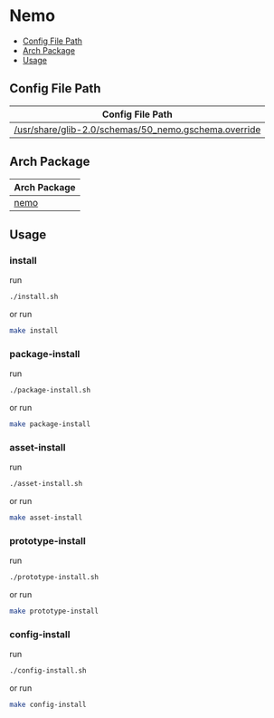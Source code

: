 

# Nemo

* [Config File Path](#config-file-path)
* [Arch Package](#arch-package)
* [Usage](#usage)




## Config File Path

| Config File Path |
| --- |
| [/usr/share/glib-2.0/schemas/50_nemo.gschema.override](./asset/overlay/usr/share/glib-2.0/schemas/50_nemo.gschema.override) |




## Arch Package

| Arch Package |
| ------------ |
| [nemo](https://archlinux.org/packages/extra/x86_64/nemo/) |




## Usage


### install

run

``` sh
./install.sh
```

or run

``` sh
make install
```


### package-install

run

``` sh
./package-install.sh
```

or run

``` sh
make package-install
```


### asset-install

run

``` sh
./asset-install.sh
```

or run

``` sh
make asset-install
```


### prototype-install

run

``` sh
./prototype-install.sh
```

or run

``` sh
make prototype-install
```


### config-install

run

``` sh
./config-install.sh
```

or run

``` sh
make config-install
```
